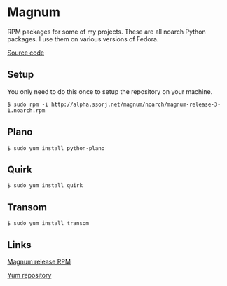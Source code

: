 # Magnum

RPM packages for some of my projects.  These are all noarch Python
packages.  I use them on various versions of Fedora.

[Source code](https://github.com/ssorj/magnum)

## Setup

You only need to do this once to setup the repository on your machine.

    $ sudo rpm -i http://alpha.ssorj.net/magnum/noarch/magnum-release-3-1.noarch.rpm

## Plano

    $ sudo yum install python-plano

## Quirk

    $ sudo yum install quirk

## Transom

    $ sudo yum install transom

## Links

[Magnum release RPM](http://alpha.ssorj.net/magnum/noarch/magnum-release-3-1.noarch.rpm)

[Yum repository](http://alpha.ssorj.net/magnum/noarch)
